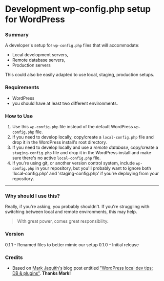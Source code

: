 # Development wp-config.php setup for WordPress

### Summary
A developer's setup for `wp-config.php` files that will accommodate:

+ Local development servers,
+ Remote database servers,
+ Production servers

This could also be easily adapted to use local, staging, production setups.

### Requirements
+ WordPress
+ you should have at least two different environments.

### How to Use
1. Use this `wp-config.php` file instead of the default WordPress `wp-config.php` file.
1. If you need to develop locally, copy/create a `local-config.php` file and drop it in the WordPress install's root directory.
1. If you need to develop locally and use a *remote database*, copy/create a `staging-config.php` file and drop it in the WordPress install and make sure there's no active `local-config.php` file.
1. If you're using git, or another version control system, include `wp-config.php` in your repository, but you'll probably want to ignore both 'local-config.php' and 'staging-config.php' if you're deploying from your repository.

----

### Why should I use this?
Really, if you're asking, you probably shouldn't.  If you're struggling with switching between local and remote environments, this may help.

> With great power, comes great responsibility.

### Version
0.1.1 - Renamed files to better mimic our setup
0.1.0 - Initial release


### Credits
+ Based on [Mark Jaquith's](https://github.com/markjaquith) blog post entitled ["WordPress local dev tips: DB & plugins"](http://markjaquith.wordpress.com/2011/06/24/wordpress-local-dev-tips/).  **Thanks Mark!**